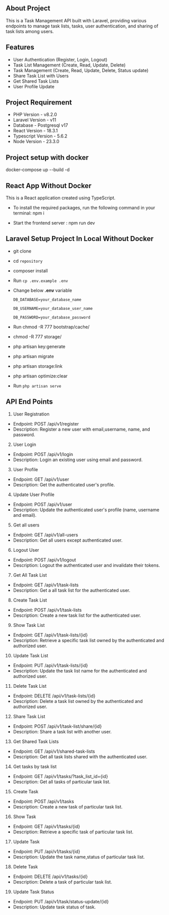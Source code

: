 ## About Project

This is a Task Management API built with Laravel, providing various endpoints to manage task lists, tasks, user authentication, and sharing of task lists among users.

## Features

- User Authentication (Register, Login, Logout)
- Task List Management (Create, Read, Update, Delete)
- Task Management (Create, Read, Update, Delete, Status update)
- Share Task List with Users
- Get Shared Task Lists
- User Profile Update

## Project Requirement

- PHP Version - v8.2.0
- Laravel Version - v11
- Database - Postgresql v17
- React Version - 18.3.1
- Typescript Version - 5.6.2
- Node Version - 23.3.0


## Project setup with docker
docker-compose up --build -d

## React App Without Docker

This is a React application created using TypeScript.

- To install the required packages, run the following command in your terminal: npm i

- Start the frontend server : npm run dev


## Laravel Setup Project In Local Without Docker

- git clone <repository-url>

- cd `repository`

- composer install

- Run `cp .env.example .env`

- Change below **.env** variable

    `DB_DATABASE=your_database_name`

    `DB_USERNAME=your_database_user_name`

    `DB_PASSWORD=your_database_password`

- Run chmod -R 777 bootstrap/cache/

- chmod -R 777 storage/

- php artisan key:generate

- php artisan migrate

- php artisan storage:link

- php artisan optimize:clear

- Run `php artisan serve`

## API End Points

1. User Registration
- Endpoint: POST /api/v1/register
- Description: Register a new user with email,username, name, and password.

2. User Login
- Endpoint: POST /api/v1/login
- Description: Login an existing user using email and password.

3. User Profile
- Endpoint: GET /api/v1/user
- Description: Get the authenticated user's profile.

4. Update User Profile
- Endpoint: POST /api/v1/user
- Description: Update the authenticated user's profile (name, username and email).

5. Get all users
- Endpoint: GET /api/v1/all-users
- Description: Get all users except authenticated user.

6. Logout User
- Endpoint: POST /api/v1/logout
- Description: Logout the authenticated user and invalidate their tokens.

7. Get All Task List
- Endpoint: GET /api/v1/task-lists
- Description: Get a all task list for the authenticated user.

8. Create Task List
- Endpoint: POST /api/v1/task-lists
- Description: Create a new task list for the authenticated user.

9. Show Task List
- Endpoint: GET /api/v1/task-lists/{id}
- Description: Retrieve a specific task list owned by the authenticated and authorized user.

10. Update Task List
- Endpoint: PUT /api/v1/task-lists/{id}
- Description: Update the task list name for the authenticated and authorized user.

11. Delete Task List
- Endpoint: DELETE /api/v1/task-lists/{id}
- Description: Delete a task list owned by the authenticated and authorized user.

12. Share Task List
- Endpoint: POST /api/v1/task-list/share/{id}
- Description: Share a task list with another user.

13. Get Shared Task Lists
- Endpoint: GET /api/v1/shared-task-lists
- Description: Get all task lists shared with the authenticated user.

14. Get tasks by task list
- Endpoint: GET /api/v1/tasks/?task_list_id={id}
- Description: Get all tasks of particular task list.

15. Create Task
- Endpoint: POST /api/v1/tasks
- Description: Create a new task of particular task list.

16. Show Task
- Endpoint: GET /api/v1/tasks/{id}
- Description: Retrieve a specific task of particular task list.

17. Update Task
- Endpoint: PUT /api/v1/tasks/{id}
- Description: Update the task name,status of particular task list.

18. Delete Task
- Endpoint: DELETE /api/v1/tasks/{id}
- Description: Delete a task of particular task list.

19. Update Task Status
- Endpoint: PUT /api/v1/task/status-update/{id}
- Description: Update task status of task.
